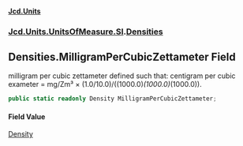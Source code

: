#### [Jcd.Units](index.md 'index')
### [Jcd.Units.UnitsOfMeasure.SI](Jcd.Units.UnitsOfMeasure.SI.md 'Jcd.Units.UnitsOfMeasure.SI').[Densities](Densities.md 'Jcd.Units.UnitsOfMeasure.SI.Densities')

## Densities.MilligramPerCubicZettameter Field

milligram per cubic zettameter defined such that: centigram per cubic exameter = mg/Zm³ × (1.0/10.0)/((1000.0)*(1000.0)*(1000.0)).

```csharp
public static readonly Density MilligramPerCubicZettameter;
```

#### Field Value
[Density](Density.md 'Jcd.Units.UnitTypes.Density')
